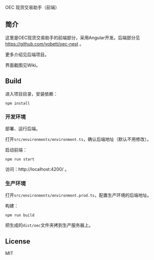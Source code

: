 OEC 现货交易助手（前端）

## 简介
这里是OEC现货交易助手的前端部分，采用Angular开发。后端部分见 https://github.com/yobett/oec-nest 。

更多介绍见后端项目。

界面截图见Wiki。



## Build

进入项目目录，安装依赖：

```shell
npm install
```

### 开发环境

部署、运行后端。

打开`src/environments/environment.ts`，确认后端地址（默认不用修改）。

启动前端：

```shell
npm run start
```

访问：http://localhost:4200/ 。



### 生产环境

打开`src/environments/environment.prod.ts`，配置生产环境的后端地址。

构建：

```shell
npm run build
```

把生成的`dist/oec`文件夹拷到生产服务器上。



## License

MIT

